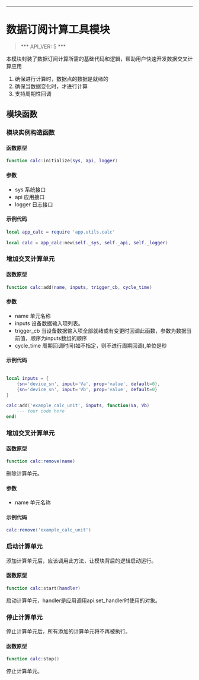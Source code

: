 
---

# 数据订阅计算工具模块

> *** API_VER: 5 ***

本模块封装了数据订阅计算所需的基础代码和逻辑，帮助用户快速开发数据交叉计算应用

1. 确保进行计算时，数据点的数据是就绪的
2. 确保当数据变化时，才进行计算
3. 支持周期性回调

## 模块函数

### 模块实例构造函数

#### 函数原型

```lua
function calc:initialize(sys, api, logger)
```

#### 参数

* sys
   系统接口
* api
   应用接口
* logger
   日志接口

#### 示例代码

```lua
local app_calc = require 'app.utils.calc'

local calc = app_calc:new(self._sys, self._api, self._logger)
```

### 增加交叉计算单元

#### 函数原型

```lua
function calc:add(name, inputs, trigger_cb, cycle_time)
```

#### 参数

* name
  单元名称
* inputs
  设备数据输入项列表。
* trigger_cb
  当设备数据输入项全部就绪或有变更时回调此函数，参数为数据当前值，顺序为inputs数组的顺序
* cycle_time
  周期回调时间(如不指定，则不进行周期回调),单位是秒

#### 示例代码

```lua

local inputs = {
    {sn='device_sn', input='Va', prop='value', default=0},
    {sn='device_sn', input='Vb', prop='value', default=0}
}

calc:add('example_calc_unit', inputs, function(Va, Vb)
    --- Your code here
end)
```

### 增加交叉计算单元

#### 函数原型

```lua
function calc:remove(name)
```

删除计算单元。

#### 参数

* name
  单元名称

#### 示例代码

```lua
calc:remove('example_calc_unit')
```

### 启动计算单元

添加计算单元后，应该调用此方法，让模块背后的逻辑启动运行。

#### 函数原型

```lua
function calc:start(handler)
```

启动计算单元，handler是应用调用api:set_handler时使用的对象。

### 停止计算单元

停止计算单元后，所有添加的计算单元将不再被执行。

#### 函数原型

```lua
function calc:stop()
```

停止计算单元。
